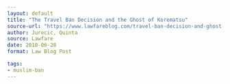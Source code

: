 ```yaml
---
layout: default
title: "The Travel Ban Decision and the Ghost of Korematsu"
source-url: "https://www.lawfareblog.com/travel-ban-decision-and-ghost-korematsu"
author: Jurecic, Quinta
source: Lawfare
date: 2018-06-28
format: Law Blog Post

tags:
- muslim-ban
---
```


